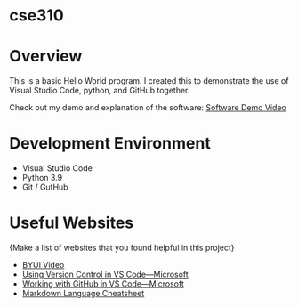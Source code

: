 # cse310
# Overview

This is a basic Hello World program. I created this to demonstrate the use of Visual Studio Code, python, and GitHub together.

Check out my demo and explanation of the software: [Software Demo Video](https://youtu.be/lUenc50_RY8)

# Development Environment

* Visual Studio Code
* Python 3.9
* Git / GutHub
# Useful Websites

{Make a list of websites that you found helpful in this project}
* [BYUI Video](https://video.byui.edu/media/t/1_zyyx43ke)
* [Using Version Control in VS Code—Microsoft](https://code.visualstudio.com/docs/editor/versioncontrol)
* [Working with GitHub in VS Code—Microsoft](https://code.visualstudio.com/docs/editor/github)
* [ Markdown Language Cheatsheet](https://www.markdownguide.org/cheat-sheet/)

